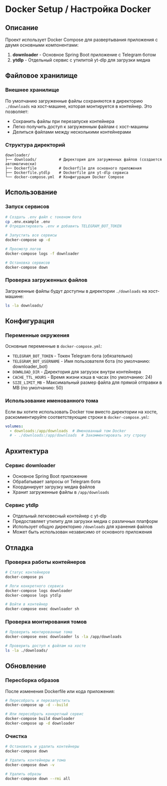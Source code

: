 # Docker Setup / Настройка Docker

## Описание

Проект использует Docker Compose для развертывания приложения с двумя основными компонентами:

1. **downloader** - Основное Spring Boot приложение с Telegram ботом
2. **ytdlp** - Отдельный сервис с утилитой yt-dlp для загрузки медиа

## Файловое хранилище

### Внешнее хранилище

По умолчанию загруженные файлы сохраняются в директорию `./downloads` на хост-машине, которая монтируется в контейнер. Это позволяет:

- Сохранить файлы при перезапуске контейнера
- Легко получить доступ к загруженным файлам с хост-машины
- Делиться файлами между несколькими контейнерами

### Структура директорий

```
downloader/
├── downloads/          # Директория для загруженных файлов (создается автоматически)
├── Dockerfile          # Dockerfile для основного приложения
├── Dockerfile.ytdlp    # Dockerfile для yt-dlp сервиса
└── docker-compose.yml  # Конфигурация Docker Compose
```

## Использование

### Запуск сервисов

```bash
# Создать .env файл с токеном бота
cp .env.example .env
# Отредактировать .env и добавить TELEGRAM_BOT_TOKEN

# Запустить все сервисы
docker-compose up -d

# Просмотр логов
docker-compose logs -f downloader

# Остановка сервисов
docker-compose down
```

### Проверка загруженных файлов

Загруженные файлы будут доступны в директории `./downloads` на хост-машине:

```bash
ls -la downloads/
```

## Конфигурация

### Переменные окружения

Основные переменные в `docker-compose.yml`:

- `TELEGRAM_BOT_TOKEN` - Токен Telegram бота (обязательно)
- `TELEGRAM_BOT_USERNAME` - Имя пользователя бота (по умолчанию: downloader_bot)
- `DOWNLOAD_DIR` - Директория для загрузок внутри контейнера
- `CACHE_TTL_HOURS` - Время жизни кэша в часах (по умолчанию: 24)
- `SIZE_LIMIT_MB` - Максимальный размер файла для прямой отправки в MB (по умолчанию: 50)

### Использование именованного тома

Если вы хотите использовать Docker том вместо директории на хосте, раскомментируйте соответствующие строки в `docker-compose.yml`:

```yaml
volumes:
  - downloads:/app/downloads  # Именованный том Docker
  # - ./downloads:/app/downloads  # Закомментировать эту строку
```

## Архитектура

### Сервис downloader

- Основное Spring Boot приложение
- Обрабатывает запросы от Telegram бота
- Координирует загрузку медиа файлов
- Хранит загруженные файлы в `/app/downloads`

### Сервис ytdlp

- Отдельный легковесный контейнер с yt-dlp
- Предоставляет утилиту для загрузки медиа с различных платформ
- Использует общую директорию `/downloads` для хранения файлов
- Может быть использован независимо от основного приложения

## Отладка

### Проверка работы контейнеров

```bash
# Статус контейнеров
docker-compose ps

# Логи конкретного сервиса
docker-compose logs downloader
docker-compose logs ytdlp

# Войти в контейнер
docker-compose exec downloader sh
```

### Проверка монтирования томов

```bash
# Проверить монтированные тома
docker-compose exec downloader ls -la /app/downloads

# Проверить доступ к файлам на хосте
ls -la ./downloads/
```

## Обновление

### Пересборка образов

После изменения Dockerfile или кода приложения:

```bash
# Пересобрать и перезапустить
docker-compose up -d --build

# Или пересобрать конкретный сервис
docker-compose build downloader
docker-compose up -d downloader
```

### Очистка

```bash
# Остановить и удалить контейнеры
docker-compose down

# Удалить контейнеры и тома
docker-compose down -v

# Удалить образы
docker-compose down --rmi all
```
